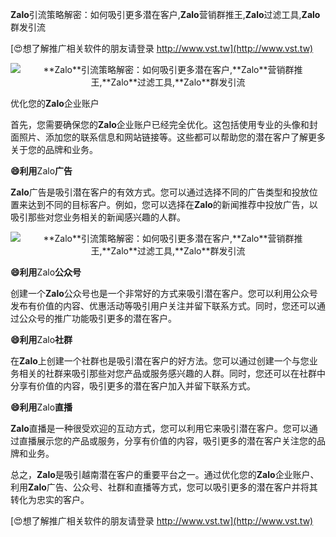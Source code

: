 **Zalo**引流策略解密：如何吸引更多潜在客户,**Zalo**营销群推王,**Zalo**过滤工具,**Zalo**群发引流

[😍想了解推广相关软件的朋友请登录 http://www.vst.tw](http://www.vst.tw)

 <center><img src="https://vst.tw/MP4/tuiguang/png/3.png" alt="**Zalo**引流策略解密：如何吸引更多潜在客户,**Zalo**营销群推王,**Zalo**过滤工具,**Zalo**群发引流"></center>

优化您的**Zalo**企业账户

首先，您需要确保您的**Zalo**企业账户已经完全优化。这包括使用专业的头像和封面照片、添加您的联系信息和网站链接等。这些都可以帮助您的潜在客户了解更多关于您的品牌和业务。

**😄利用**Zalo**广告**

**Zalo**广告是吸引潜在客户的有效方式。您可以通过选择不同的广告类型和投放位置来达到不同的目标客户。例如，您可以选择在**Zalo**的新闻推荐中投放广告，以吸引那些对您业务相关的新闻感兴趣的人群。

 <center><img src="https://vst.tw/MP4/tuiguang/png/2.png" alt="**Zalo**引流策略解密：如何吸引更多潜在客户,**Zalo**营销群推王,**Zalo**过滤工具,**Zalo**群发引流"></center>

**😄利用**Zalo**公众号**

创建一个**Zalo**公众号也是一个非常好的方式来吸引潜在客户。您可以利用公众号发布有价值的内容、优惠活动等吸引用户关注并留下联系方式。同时，您还可以通过公众号的推广功能吸引更多的潜在客户。

**😄利用**Zalo**社群**

在**Zalo**上创建一个社群也是吸引潜在客户的好方法。您可以通过创建一个与您业务相关的社群来吸引那些对您产品或服务感兴趣的人群。同时，您还可以在社群中分享有价值的内容，吸引更多的潜在客户加入并留下联系方式。

**😄利用**Zalo**直播**

**Zalo**直播是一种很受欢迎的互动方式，您可以利用它来吸引潜在客户。您可以通过直播展示您的产品或服务，分享有价值的内容，吸引更多的潜在客户关注您的品牌和业务。

总之，**Zalo**是吸引越南潜在客户的重要平台之一。通过优化您的**Zalo**企业账户、利用**Zalo**广告、公众号、社群和直播等方式，您可以吸引更多的潜在客户并将其转化为忠实的客户。

[😍想了解推广相关软件的朋友请登录 http://www.vst.tw](http://www.vst.tw)



